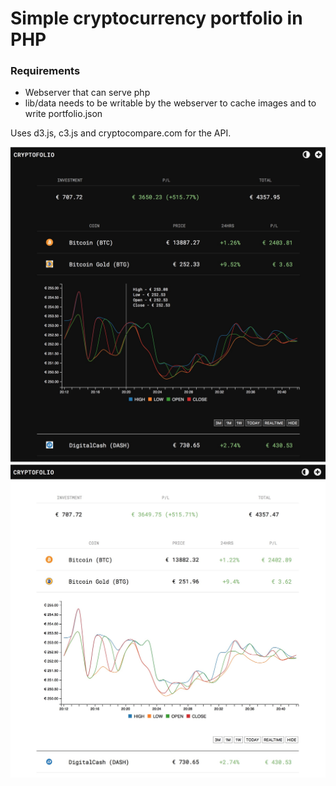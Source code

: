 # Simple cryptocurrency portfolio in PHP

### Requirements
- Webserver that can serve php
- lib/data needs to be writable by the webserver to cache images and to write portfolio.json

Uses d3.js, c3.js and cryptocompare.com for the API.

![dark theme](lib/data/example_screen_dark.jpg)
![light theme](lib/data/example_screen_light.jpg)





